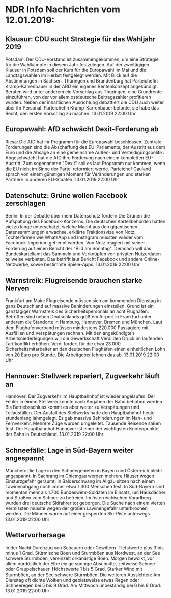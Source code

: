# NDR Info Nachrichten vom 12.01.2019:


## Klausur: CDU sucht Strategie für das Wahljahr 2019
Potsdam: Der CDU-Vorstand ist zusammengekommen, um eine Strategie für die Wahlkämpfe in diesem Jahr festzulegen. Auf der zweitägigen Klausur in Potsdam soll der Kurs für die Europawahl im Mai und die Landtagswahlen im Herbst festgelegt werden. Mit Blick auf die  Abstimmungen in Sachsen, Thüringen und Brandenburg hat Parteichefin Kramp-Karrenbauer in der ARD ein eigenes Rentenkonzept angekündigt. Beraten wird unter anderem ein Vorschlag aus Thüringen, eine Grundrente einzuführen, von der vor allem ostdeutsche Beitragszahler profitieren würden. Neben der inhaltlichen Ausrichtung debattiert die CDU auch weiter über ihr Personal. Parteichefin Kramp-Karrenbauer betonte, sie habe das Recht, den ersten Vorschlag zu machen. 13.01.2019 22:00 Uhr 

## Europawahl: AfD schwächt Dexit-Forderung ab
Riesa: Die AfD hat ihr Programm für die Europawahl beschlossen. Zentrale Forderungen sind die Abschaffung des EU-Parlaments, der Austritt aus dem Euro und die Absage an eine gemeinsame Außen- und Verteidigungspolitik. Abgeschwächt hat die AfD ihre Forderung nach einem kompletten EU-Austritt. Zum sogenannten "Dexit" soll es laut Programm nur kommen, wenn die EU nicht im Sinne der Partei reformiert werde. Parteichef Gauland sprach von einem günstigen Moment für Veränderungen und starken Partnern in anderen EU-Staaten. 13.01.2019 22:00 Uhr 

## Datenschutz: Grüne wollen Facebook zerschlagen
Berlin: In der Debatte über mehr Datenschutz fordern Die Grünen die Aufspaltung des Facebook-Konzerns. Die deutschen Kartellbehörden hätten viel zu lange unterschätzt, welche Macht aus den gigantischen Datensammlungen erwachse, erklärte Fraktionsvize von Notz. Tochterfirmen wie WhatsApp und Instagram müssten wieder vom Facebook-Imperium getrennt werden. Von Notz reagiert mit seiner Forderung auf einen Bericht der "Bild am Sonntag". Demnach will das Bundeskartellamt das Sammeln und Verknüpfen von privaten Nutzerdaten teilweise verbieten. Das betrifft laut Bericht Facebook und andere Online-Netzwerke, sowie bestimmte Spiele-Apps. 13.01.2019 22:00 Uhr 

## Warnstreik: Flugreisende brauchen starke Nerven
Frankfurt am Main: Flugreisende müssen sich am kommenden Dienstag in ganz Deutschland auf massive Behinderungen einstellen. Grund ist ein ganztägiger Warnstreik des Sicherheitspersonals an acht Flughäfen. Betroffen sind neben Deutschlands größtem Airport in Frankfurt unter anderem die Standorte in Hamburg, Hannover, Bremen und München. Laut dem Flughafenverband müssen mindestens 220.000 Passagiere mit Ausfällen und Verspätungen rechnen. Mit den angekündigten Arbeitsniederlegungen will die Gewerkschaft Verdi den Druck im laufenden Tarifkonflikt erhöhen. Verdi fordert für die etwa 23.000 Sicherheitsmitarbeiter an den deutschen Flughäfen einen einheitlichen Lohn von 20 Euro pro Stunde. Die Arbeitgeber lehnen das ab. 13.01.2019 22:00 Uhr 

## Hannover: Stellwerk repariert, Zugverkehr läuft an
Hannover: Der Zugverkehr im Hauptbahnhof ist wieder angelaufen. Der Fehler in einem Stellwerk konnte nach Angaben der Bahn behoben werden. Bis Betriebsschluss kommt es aber weiter zu Verspätungen und Teilausfällen. Der Ausfall des Stellwerks hatte den Hauptbahnhof heute stundenlang lahmgelegt. Es gab massive Behinderungen im Nah- und Fernverkehr. Mehrere Züge wurden umgeleitet. Tausende Reisende saßen fest. Der Hauptbahnhof Hannover ist einer der wichtigsten Knotenpunkte der Bahn in Deutschland. 13.01.2019 22:00 Uhr 

## Schneefälle: Lage in Süd-Bayern weiter angespannt
München: Die Lage in den Schneegebieten in Bayern und Österreich bleibt angespannt. In Sachrang im Chiemgau werden mehrere Häuser wegen Einsturzgefahr geräumt. In Balderschwang im Allgäu sitzen nach einem Lawinenabgang noch immer etwa 1.300 Menschen fest. In Süd-Bayern sind momentan mehr als 1.700 Bundeswehr-Soldaten im Einsatz, um Hausdächer und Straßen vom Schnee zu befreien. Im österreichischen Vorarlberg wurden drei deutsche Skifahrer tot geborgen. Die Suche nach einem vierten Vermissten musste wegen der großen Lawinengefahr unterbrochen werden. Die Männer waren auf einer gesperrten Ski-Piste unterwegs. 13.01.2019 22:00 Uhr 

## Wettervorhersage
In der Nacht Durchzug von Schauern oder Gewittern. Tiefstwerte plus 3 bis minus 1 Grad. Stürmische Böen und Sturmböen aus Nordwest, an der See schwere Sturmböen, vereinzelt orkanartige Böen. Morgen bewölkt, vor allem nordöstlich der Elbe einige sonnige Abschnitte, zeitweise Schnee- oder Graupelschauer. Höchstwerte 1 bis 5 Grad. Starker Wind mit Sturmböen, an der See schwere Sturmböen. Die weiteren Aussichten: Am Dienstag oft dichte Wolken und gebietsweise etwas Regen oder Schneeregen bei 5 bis 9 Grad. Am Mittwoch unbeständig bei 6 bis 9 Grad. 13.01.2019 22:00 Uhr 
